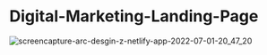 # Digital-Marketing-Landing-Page
![screencapture-arc-desgin-z-netlify-app-2022-07-01-20_47_20](https://user-images.githubusercontent.com/97789864/176945445-722650f6-7d3f-4a2a-8d2e-c3a32dcef8ae.jpg)
